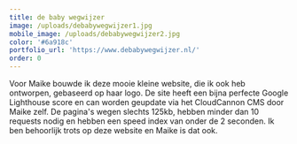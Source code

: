 ```yaml
---
title: de baby wegwijzer
image: /uploads/debabywegwijzer1.jpg
mobile_image: /uploads/debabywegwijzer2.jpg
color: '#6a918c'
portfolio_url: 'https://www.debabywegwijzer.nl/'
order: 0
---
```


Voor Maike bouwde ik deze mooie kleine website, die ik ook heb ontworpen, gebaseerd op haar logo. De site heeft een bijna perfecte Google Lighthouse score en can worden geupdate via het CloudCannon CMS door Maike zelf. De pagina's wegen slechts 125kb, hebben minder dan 10 requests nodig en hebben een speed index van onder de 2 seconden. Ik ben behoorlijk trots op deze website en Maike is dat ook.